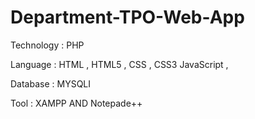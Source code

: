 # Department-TPO-Web-App
  Technology : PHP
  
  Language : HTML , HTML5 , CSS , CSS3 JavaScript , 
  
  Database : MYSQLI
  
  Tool : XAMPP AND Notepade++

